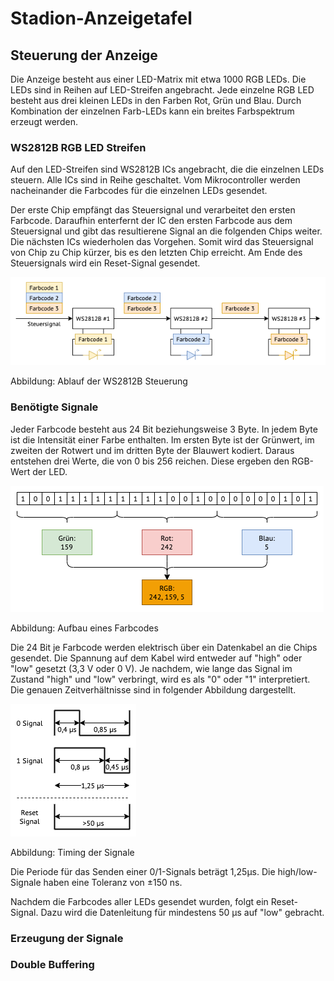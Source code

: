# Stadion-Anzeigetafel

## Steuerung der Anzeige

Die Anzeige besteht aus einer LED-Matrix mit etwa 1000 RGB LEDs. Die LEDs sind in Reihen auf LED-Streifen angebracht. Jede einzelne RGB LED besteht aus drei kleinen LEDs in den Farben Rot, Grün und Blau. Durch Kombination der einzelnen Farb-LEDs kann ein breites Farbspektrum erzeugt werden.

### WS2812B RGB LED Streifen

Auf den LED-Streifen sind WS2812B ICs angebracht, die die einzelnen LEDs steuern. Alle ICs sind in Reihe geschaltet. Vom Mikrocontroller werden nacheinander die Farbcodes für die einzelnen LEDs gesendet.

Der erste Chip empfängt das Steuersignal und verarbeitet den ersten Farbcode. Daraufhin enterfernt der IC den ersten Farbcode aus dem Steuersignal und gibt das resultierene Signal an die folgenden Chips weiter.
Die nächsten ICs wiederholen das Vorgehen. Somit wird das Steuersignal von Chip zu Chip kürzer, bis es den letzten Chip erreicht. Am Ende des Steuersignals wird ein Reset-Signal gesendet.

![Ablauf Steuerung WS2812B ICs](docs/WS2812B-Control-Flow.png)

Abbildung: Ablauf der WS2812B Steuerung

### Benötigte Signale

Jeder Farbcode besteht aus 24 Bit beziehungsweise 3 Byte. In jedem Byte ist die Intensität einer Farbe enthalten. Im ersten Byte ist der Grünwert, im zweiten der Rotwert und im dritten Byte der Blauwert kodiert. Daraus entstehen drei Werte, die von 0 bis 256 reichen. Diese ergeben den RGB-Wert der LED.

![Aufbau eines Farbcodes](docs/WS2812B-Color-Codes.png)

Abbildung: Aufbau eines Farbcodes

Die 24 Bit je Farbcode werden elektrisch über ein Datenkabel an die Chips gesendet. Die Spannung auf dem Kabel wird entweder auf "high" oder "low" gesetzt (3,3 V oder 0 V). Je nachdem, wie lange das Signal im Zustand "high" und "low" verbringt, wird es als "0" oder "1" interpretiert. Die genauen Zeitverhältnisse sind in folgender Abbildung dargestellt.

![Timing der Signale](docs/WS2812B-Timing.png)

Abbildung: Timing der Signale

Die Periode für das Senden einer 0/1-Signals beträgt 1,25µs. Die high/low-Signale haben eine Toleranz von ±150 ns.

Nachdem die Farbcodes aller LEDs gesendet wurden, folgt ein Reset-Signal. Dazu wird die Datenleitung für mindestens 50 µs auf "low" gebracht.

### Erzeugung der Signale

### Double Buffering
